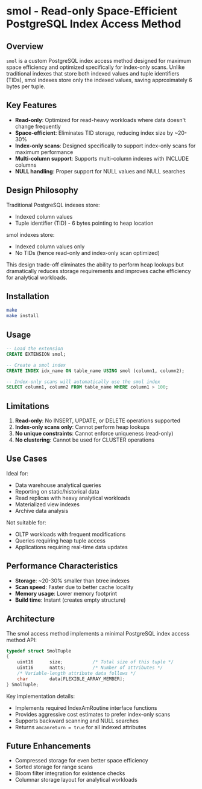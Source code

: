 # smol - Read-only Space-Efficient PostgreSQL Index Access Method

## Overview

`smol` is a custom PostgreSQL index access method designed for maximum space efficiency and optimized specifically for index-only scans. Unlike traditional indexes that store both indexed values and tuple identifiers (TIDs), smol indexes store only the indexed values, saving approximately 6 bytes per tuple.

## Key Features

- **Read-only**: Optimized for read-heavy workloads where data doesn't change frequently
- **Space-efficient**: Eliminates TID storage, reducing index size by ~20-30%
- **Index-only scans**: Designed specifically to support index-only scans for maximum performance
- **Multi-column support**: Supports multi-column indexes with INCLUDE columns
- **NULL handling**: Proper support for NULL values and NULL searches

## Design Philosophy

Traditional PostgreSQL indexes store:
- Indexed column values
- Tuple identifier (TID) - 6 bytes pointing to heap location

smol indexes store:
- Indexed column values only
- No TIDs (hence read-only and index-only scan optimized)

This design trade-off eliminates the ability to perform heap lookups but dramatically reduces storage requirements and improves cache efficiency for analytical workloads.

## Installation

```bash
make
make install
```

## Usage

```sql
-- Load the extension
CREATE EXTENSION smol;

-- Create a smol index
CREATE INDEX idx_name ON table_name USING smol (column1, column2);

-- Index-only scans will automatically use the smol index
SELECT column1, column2 FROM table_name WHERE column1 > 100;
```

## Limitations

1. **Read-only**: No INSERT, UPDATE, or DELETE operations supported
2. **Index-only scans only**: Cannot perform heap lookups
3. **No unique constraints**: Cannot enforce uniqueness (read-only)
4. **No clustering**: Cannot be used for CLUSTER operations

## Use Cases

Ideal for:
- Data warehouse analytical queries
- Reporting on static/historical data  
- Read replicas with heavy analytical workloads
- Materialized view indexes
- Archive data analysis

Not suitable for:
- OLTP workloads with frequent modifications
- Queries requiring heap tuple access
- Applications requiring real-time data updates

## Performance Characteristics

- **Storage**: ~20-30% smaller than btree indexes
- **Scan speed**: Faster due to better cache locality
- **Memory usage**: Lower memory footprint
- **Build time**: Instant (creates empty structure)

## Architecture

The smol access method implements a minimal PostgreSQL index access method API:

```c
typedef struct SmolTuple
{
    uint16      size;           /* Total size of this tuple */
    uint16      natts;          /* Number of attributes */
    /* Variable-length attribute data follows */
    char        data[FLEXIBLE_ARRAY_MEMBER];
} SmolTuple;
```

Key implementation details:
- Implements required IndexAmRoutine interface functions
- Provides aggressive cost estimates to prefer index-only scans
- Supports backward scanning and NULL searches
- Returns `amcanreturn = true` for all indexed attributes

## Future Enhancements

- Compressed storage for even better space efficiency
- Sorted storage for range scans
- Bloom filter integration for existence checks
- Columnar storage layout for analytical workloads
